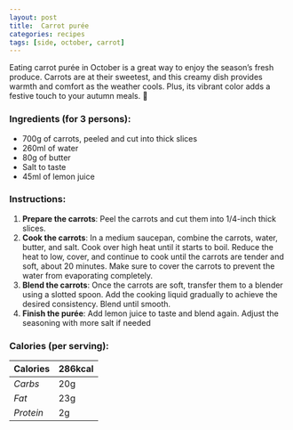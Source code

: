 ```yaml
---
layout: post
title:  Carrot purée
categories: recipes
tags: [side, october, carrot]
---
```


Eating carrot purée in October is a great way to enjoy the season’s fresh produce. Carrots are at their sweetest, and this creamy dish provides warmth and comfort as the weather cools. Plus, its vibrant color adds a festive touch to your autumn meals. 🥕

### Ingredients (for 3 persons):
- 700g of carrots, peeled and cut into thick slices
- 260ml of water
- 80g of butter
- Salt to taste
- 45ml of lemon juice

### Instructions:

1. **Prepare the carrots**: Peel the carrots and cut them into 1/4-inch thick slices.
2. **Cook the carrots**: In a medium saucepan, combine the carrots, water, butter, and salt. Cook over high heat until it starts to boil. Reduce the heat to low, cover, and continue to cook until the carrots are tender and soft, about 20 minutes. Make sure to cover the carrots to prevent the water from evaporating completely.
3. **Blend the carrots**: Once the carrots are soft, transfer them to a blender using a slotted spoon. Add the cooking liquid gradually to achieve the desired consistency. Blend until smooth.
4. **Finish the purée**: Add lemon juice to taste and blend again. Adjust the seasoning with more salt if needed 

### Calories (per serving):

| **Calories** | 286kcal |
| ----------- | ----------- |
| *Carbs* | 20g |
| *Fat* | 23g |
| *Protein* | 2g |